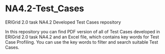 # NA4.2-Test_Cases
ERIGrid 2.0 task NA4.2 Developed Test Cases repository

In this repository you can find PDF version of all of Test Cases developed in ERIGrid 2.0 task NA4.2 and an Excel file, which contains key words for Test Case Profiling. You can use the key words to filter and search suitable Test Cases. 
